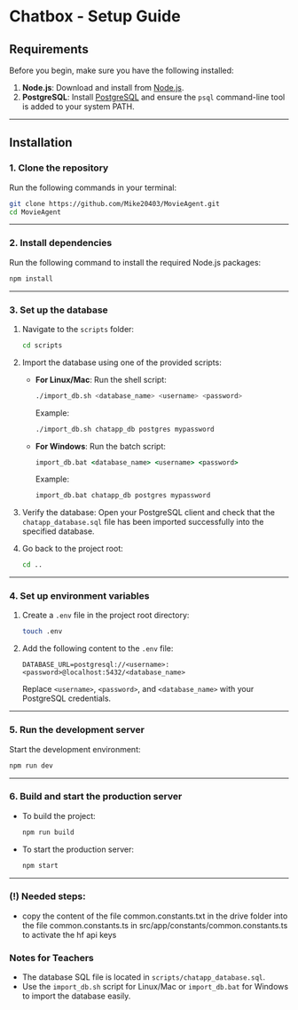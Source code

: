 # Chatbox - Setup Guide

## Requirements

Before you begin, make sure you have the following installed:

1. **Node.js**: Download and install from [Node.js](https://nodejs.org/).
2. **PostgreSQL**: Install [PostgreSQL](https://www.postgresql.org/) and ensure the `psql` command-line tool is added to your system PATH.

---

## Installation

### 1. Clone the repository
Run the following commands in your terminal:
```bash
git clone https://github.com/Mike20403/MovieAgent.git
cd MovieAgent
```

---

### 2. Install dependencies
Run the following command to install the required Node.js packages:
```bash
npm install
```

---

### 3. Set up the database

1. Navigate to the `scripts` folder:
   ```bash
   cd scripts
   ```

2. Import the database using one of the provided scripts:

   - **For Linux/Mac**:
     Run the shell script:
     ```bash
     ./import_db.sh <database_name> <username> <password>
     ```
     Example:
     ```bash
     ./import_db.sh chatapp_db postgres mypassword
     ```

   - **For Windows**:
     Run the batch script:
     ```cmd
     import_db.bat <database_name> <username> <password>
     ```
     Example:
     ```cmd
     import_db.bat chatapp_db postgres mypassword
     ```

3. Verify the database:
   Open your PostgreSQL client and check that the `chatapp_database.sql` file has been imported successfully into the specified database.

4. Go back to the project root:
   ```bash
   cd ..
   ```

---

### 4. Set up environment variables
1. Create a `.env` file in the project root directory:
   ```bash
   touch .env
   ```

2. Add the following content to the `.env` file:
   ```plaintext
   DATABASE_URL=postgresql://<username>:<password>@localhost:5432/<database_name>
   ```
   Replace `<username>`, `<password>`, and `<database_name>` with your PostgreSQL credentials.

---

### 5. Run the development server
Start the development environment:
```bash
npm run dev
```

---

### 6. Build and start the production server
- To build the project:
  ```bash
  npm run build
  ```
- To start the production server:
  ```bash
  npm start
  ```

---

### (!) Needed steps:
- copy the content of the file common.constants.txt in the drive folder into the file common.constants.ts in src/app/constants/common.constants.ts to activate the hf api keys

### Notes for Teachers

- The database SQL file is located in `scripts/chatapp_database.sql`.
- Use the `import_db.sh` script for Linux/Mac or `import_db.bat` for Windows to import the database easily.

